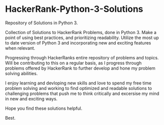 # HackerRank-Python-3-Solutions
Repository of Solutions in Python 3.

Collection of Solutions to HackerRank Problems, done in Python 3. Make a point of using best practices, and prioritizing readability. Utilize the most up to date version of Python 3 and incorporating new and exciting features when relevant. 

Progressing through HackerRanks entire repository of problems and topics. Will be contributing to this on a regular basis, as I progress through problems offered by HackerRank to further develop and hone my problem solving abilities. 

I enjoy learning and devloping new skills and love to spend my free time problem solving and working to find optimized and readable solutions to challenging problems that push me to think critically and excersise my mind in new and exciting ways.

Hope you find these solutions helpful.

Best.
